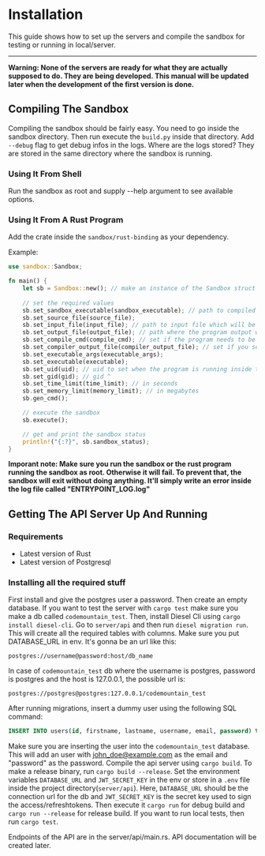 # Installation

This guide shows how to set up the servers and compile the sandbox for testing or running in local/server.

---
**Warning: None of the servers are ready for what they are actually supposed to do. They are being developed. This manual will be updated later when the development of the first version is done.**

## Compiling The Sandbox

Compiling the sandbox should be fairly easy. You need to go inside the sandbox directory. Then run execute the ```build.py``` inside that directory. Add ```--debug``` flag to get debug infos in the logs. Where are the logs stored? They are stored in the same directory where the sandbox is running.

### Using It From Shell

Run the sandbox as root and supply --help argument to see available options.

### Using It From A Rust Program

Add the crate inside the ```sandbox/rust-binding``` as your dependency.

Example:

```rust
use sandbox::Sandbox;

fn main() {
    let sb = Sandbox::new(); // make an instance of the Sandbox struct
    
    // set the required values
    sb.set_sandbox_executable(sandbox_executable); // path to compiled sandbox binary
    sb.set_source_file(source_file);
    sb.set_input_file(input_file); // path to input file which will be put into STDIN
    sb.set_output_file(output_file); // path where the program output will be saved
    sb.set_compile_cmd(compile_cmd); // set if the program needs to be compiled
    sb.set_compiler_output_file(compiler_output_file); // set if you set the compile command
    sb.set_executable_args(executable_args);
    sb.set_executable(executable);
    sb.set_uid(uid); // uid to set when the program is running inside the sandbox
    sb.set_gid(gid); // gid ^
    sb.set_time_limit(time_limit); // in seconds
    sb.set_memory_limit(memory_limit); // in megabytes
    sb.gen_cmd();

    // execute the sandbox
    sb.execute();

    // get and print the sandbox status
    println!("{:?}", sb.sandbox_status);
}
```

**Imporant note: Make sure you run the sandbox or the rust program running the sandbox as root. Otherwise it will fail. To prevent that, the sandbox will exit without doing anything. It'll simply write an error inside the log file called "ENTRYPOINT_LOG.log"**

## Getting The API Server Up And Running

### Requirements

- Latest version of Rust
- Latest version of Postgresql

### Installing all the required stuff

First install and give the postgres user a password. Then create an empty database. If you want to test the server with ```cargo test``` make sure you make a db called ```codemountain_test```. Then, install Diesel Cli using ```cargo install diesel-cli```. Go to ```server/api``` and then run ```diesel migration run```. This will create all the required tables with columns. Make sure you put DATABASE_URL in env. It's gonna be an url like this:

```postgres://username@password:host/db_name```

In case of ```codemountain_test``` db where the username is postgres, password is postgres and the host is 127.0.0.1, the possible url is:

```postgres://postgres@postgres:127.0.0.1/codemountain_test```

After running migrations, insert a dummy user using the following SQL command:

```sql
INSERT INTO users(id, firstname, lastname, username, email, password) VALUES (25, 'John', 'Doe', 'johndoe', 'john_doe@example.com', '$2b$12$dDuxYtY4gfHBrxzZr6d6k.hHI1r9AAOLdTWC1rNSXKULwrpeiZYti')
```

Make sure you are inserting the user into the ```codemountain_test``` database. This will add an user with john_doe@example.com as the email and "password" as the password. Compile the api server using ```cargo build```. To make a release binary, run ```cargo build --release```. Set the environment variables ```DATABASE_URL``` and ```JWT_SECRET_KEY``` in the env or store in a ```.env``` file inside the project directory(```server/api```). Here, ```DATABASE_URL``` should be the connection url for the db and ```JWT_SECRET_KEY``` is the secret key used to sign the access/refreshtokens. Then execute it ```cargo run``` for debug build and ```cargo run --release``` for release build. If you want to run local tests, then run ```cargo test```.

Endpoints of the API are in the server/api/main.rs. API documentation will be created later.
